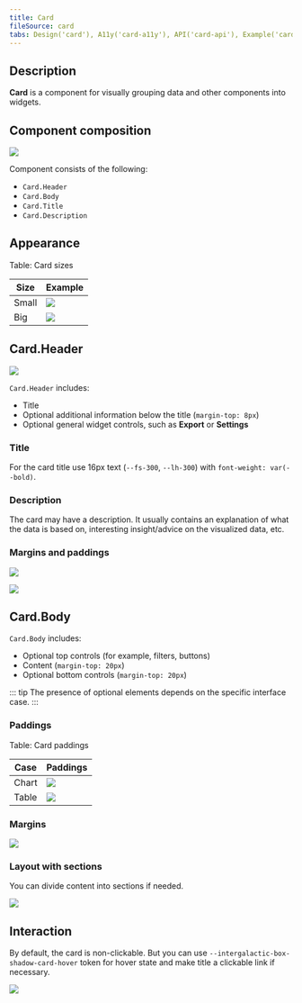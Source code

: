 ```yaml
---
title: Card
fileSource: card
tabs: Design('card'), A11y('card-a11y'), API('card-api'), Example('card-code'), Changelog('card-changelog')
---
```


## Description

**Card** is a component for visually grouping data and other components into widgets.

## Component composition

![](static/card-composition.png)

Component consists of the following:

- `Card.Header`
- `Card.Body`
- `Card.Title`
- `Card.Description`

## Appearance

Table: Card sizes

| Size  | Example                                      |
| ----- | -------------------------------------------- |
| Small | ![](static/card-small.png) |
| Big   | ![](static/card-big.png)     |

## Card.Header

![](static/card-header.png)

`Card.Header` includes:

- Title
- Optional additional information below the title (`margin-top: 8px`)
- Optional general widget controls, such as **Export** or **Settings**

### Title

For the card title use 16px text (`--fs-300`, `--lh-300`) with `font-weight: var(--bold)`.

### Description

The card may have a description. It usually contains an explanation of what the data is based on, interesting insight/advice on the visualized data, etc.

### Margins and paddings

![](static/card-paddings1.png)

![](static/card-margins1.png)

## Card.Body

`Card.Body` includes:

- Optional top controls (for example, filters, buttons)
- Content (`margin-top: 20px`)
- Optional bottom controls (`margin-top: 20px`)

::: tip
The presence of optional elements depends on the specific interface case.
:::

### Paddings

Table: Card paddings

| Case  | Paddings                       |
| ----- | ------------------------------ |
| Chart | ![](static/card-paddings2.png) |
| Table | ![](static/card-paddings3.png) |

### Margins

![](static/card-margins2.png)

### Layout with sections

You can divide content into sections if needed.

![](static/card-layout.png)

## Interaction

By default, the card is non-clickable. But you can use `--intergalactic-box-shadow-card-hover` token for hover state and make title a clickable link if necessary.

![](static/card-clickable.png)

